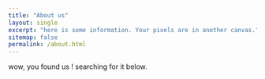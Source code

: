 ```yaml
---
title: "About us"
layout: single
excerpt: "here is some information. Your pixels are in another canvas."
sitemap: false
permalink: /about.html
---
```


wow, you found us ! searching for it below.

<script type="text/javascript">
  var GOOG_FIXURL_LANG = 'en';
  var GOOG_FIXURL_SITE = '{{ site.url }}'
</script>
<script type="text/javascript"
  src="//linkhelp.clients.google.com/tbproxy/lh/wm/fixurl.js">
</script>
